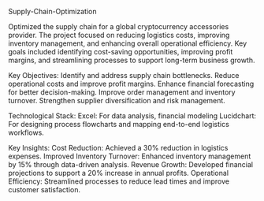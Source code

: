 Supply-Chain-Optimization  

Optimized the supply chain for a global cryptocurrency accessories provider. The project focused on reducing logistics costs, improving inventory management, and enhancing overall operational efficiency. Key goals included identifying cost-saving opportunities, improving profit margins, and streamlining processes to support long-term business growth.

Key Objectives:
Identify and address supply chain bottlenecks.
Reduce operational costs and improve profit margins.
Enhance financial forecasting for better decision-making.
Improve order management and inventory turnover.
Strengthen supplier diversification and risk management.

Technological Stack:
Excel: For data analysis, financial modeling
Lucidchart: For designing process flowcharts and mapping end-to-end logistics workflows.

Key Insights:
Cost Reduction: Achieved a 30% reduction in logistics expenses.
Improved Inventory Turnover: Enhanced inventory management by 15% through data-driven analysis.
Revenue Growth: Developed financial projections to support a 20% increase in annual profits.
Operational Efficiency: Streamlined processes to reduce lead times and improve customer satisfaction.



